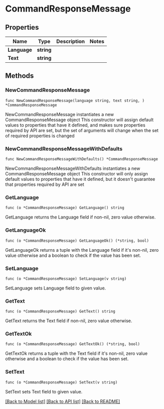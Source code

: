 # CommandResponseMessage

## Properties

Name | Type | Description | Notes
------------ | ------------- | ------------- | -------------
**Language** | **string** |  | 
**Text** | **string** |  | 

## Methods

### NewCommandResponseMessage

`func NewCommandResponseMessage(language string, text string, ) *CommandResponseMessage`

NewCommandResponseMessage instantiates a new CommandResponseMessage object
This constructor will assign default values to properties that have it defined,
and makes sure properties required by API are set, but the set of arguments
will change when the set of required properties is changed

### NewCommandResponseMessageWithDefaults

`func NewCommandResponseMessageWithDefaults() *CommandResponseMessage`

NewCommandResponseMessageWithDefaults instantiates a new CommandResponseMessage object
This constructor will only assign default values to properties that have it defined,
but it doesn't guarantee that properties required by API are set

### GetLanguage

`func (o *CommandResponseMessage) GetLanguage() string`

GetLanguage returns the Language field if non-nil, zero value otherwise.

### GetLanguageOk

`func (o *CommandResponseMessage) GetLanguageOk() (*string, bool)`

GetLanguageOk returns a tuple with the Language field if it's non-nil, zero value otherwise
and a boolean to check if the value has been set.

### SetLanguage

`func (o *CommandResponseMessage) SetLanguage(v string)`

SetLanguage sets Language field to given value.


### GetText

`func (o *CommandResponseMessage) GetText() string`

GetText returns the Text field if non-nil, zero value otherwise.

### GetTextOk

`func (o *CommandResponseMessage) GetTextOk() (*string, bool)`

GetTextOk returns a tuple with the Text field if it's non-nil, zero value otherwise
and a boolean to check if the value has been set.

### SetText

`func (o *CommandResponseMessage) SetText(v string)`

SetText sets Text field to given value.



[[Back to Model list]](../README.md#documentation-for-models) [[Back to API list]](../README.md#documentation-for-api-endpoints) [[Back to README]](../README.md)


